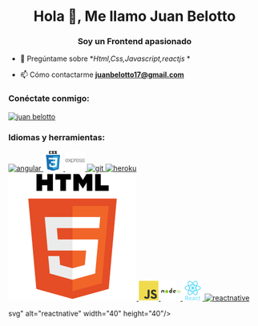 <h1 align="center">Hola 👋, Me llamo Juan Belotto</h1>
<h3 align="center">Soy un Frontend apasionado</h3>

- 💬 Pregúntame sobre **Html,Css,Javascript,reactjs* *

- 📫 Cómo contactarme **juanbelotto17@gmail.com**

<h3 align="left">Conéctate conmigo:</h3>
<p align="left">
<a href="https://linkedin .com/in/juan belotto" target="blank"><img align="center" src="https://raw.githubusercontent.com/rahuldkjain/github-profile-readme-generator/master/src/images/ icon/Social/linked-in-alt.svg" alt="juan belotto" height="30" width="40" /></a> </p> 
<h3 align="left">Idiomas y herramientas:</h3>
<p align="left"> <a href="https://angular.io" target="_blank" rel="noreferrer"> <img src="https://angular.io/assets/images/logos /angular/angular.svg" alt="angular" width="40" height="40"/> </a> <a href="https://www.w3schools.com/css/" target="_blank " rel="noreferrer"> <img src="https://raw.githubusercontent.com/devicons/devicon/master/icons/css3/css3-original-wordmark.svg" alt="css3" width="40" height="40"/> </a> <a href="https://expressjs.com" target="_blank" rel="noreferrer"> <img src="https://raw.githubusercontent.com/devicons/devicon/master/icons/express/express-original-wordmark.svg" alt="express" width="40" height="40"/> </a> <a href="https:// git-scm.com/" target="_blank" rel="noreferrer"> <img src="https://www.vectorlogo.zone/logos/git-scm/git-scm-icon.svg" alt=" git" width="40" height="40"/> </a> <a href="https://heroku.com" target="_blank" rel="noreferrer"> <img src="https:/ /www.vectorlogo.zone/logos/heroku/heroku-icon.svg" alt="heroku" width="40" height="40"/> </a> <a href="https://www.w3 .org/html/" target="_blank" rel="noreferrer"> <img src="https://raw.githubusercontent.com/devicons/devicon/master/icons/html5/html5-original-wordmark.svg" alt ="html5" ancho="40" alto="40"/> </a> <a href="https://developer.mozilla.org/en-US/docs/Web/JavaScript" target="_blank" rel="noreferrer"> <img src="https://raw.githubusercontent.com/devicons/devicon/master/icons/javascript/javascript-original.svg" alt="javascript" width="40" height=" 40"/> </a> <a href="https://nodejs.org" target="_blank" rel="noreferrer"> <img src="https://raw.githubusercontent.com/devicons/devicon/master/icons/nodejs/nodejs-original-wordmark.svg" alt="nodejs" width="40" height="40"/> </a> <a href="https:// reactjs.org/" target="_blank" rel="noreferrer"> <img src="https://raw.githubusercontent.com/devicons/devicon/master/icons/react/react-original-wordmark.svg" alt ="react" width="40" height="40"/> </a> <a href="https://reactnative.dev/" target="_blank" rel="noreferrer"> <img src=" https://reactnative.dev/img/header_logo.svg" alt="reactnative" width="40" height="40"/> </a> </p>svg" alt="reactnative" width="40" height="40"/> </a> </p>
